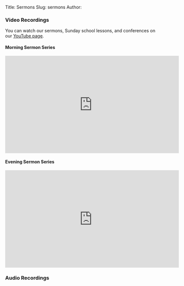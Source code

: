 Title: Sermons
Slug: sermons
Author:

<h3>Video Recordings</h3>

You can watch our sermons, Sunday school lessons, and conferences on our [YouTube page](https://www.youtube.com/channel/UCk0RaoXLCsZHd0Z8FrHa5aw).

<h4>Morning Sermon Series</h4>

<div class="embed-responsive embed-responsive-16by9">
<iframe width="560" height="315" src="https://www.youtube.com/embed/videoseries?list=PLXqNhbObfqJom8h7opZSBtLCZyc1rJzPv" frameborder="0" class="embed-responsive-item" allowfullscreen></iframe>
</div>

<h4>Evening Sermon Series</h4>

<div class="embed-responsive embed-responsive-16by9">
<iframe width="560" height="315" src="https://www.youtube.com/embed/videoseries?list=PLXqNhbObfqJrV5Tt1CPf033OukUiDY09Y" frameborder="0" allowfullscreen></iframe>
</div>

<h3>Audio Recordings</h3>

<div class="well">
<SCRIPT type="text/javascript">
  document.write("<" + "script src='http://www.sermonaudio.com/code_sermonlist.asp?sourceid=shiloh&hideheader=false&sourcehref=" + escape(location.href) + "'><","/script>");</SCRIPT>
</div>
